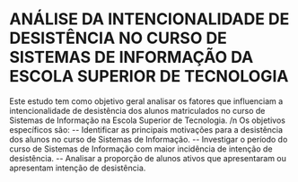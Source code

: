 # ANÁLISE DA INTENCIONALIDADE DE DESISTÊNCIA NO CURSO DE SISTEMAS DE INFORMAÇÃO DA ESCOLA SUPERIOR DE TECNOLOGIA

Este estudo tem como objetivo geral analisar os fatores que influenciam a intencionalidade de desistência dos alunos matriculados no curso de Sistemas de Informação na Escola Superior de Tecnologia. 
/n Os objetivos específicos são:
-- Identificar as principais motivações para a desistência dos alunos no curso de Sistemas de Informação.
-- Investigar o período do curso de Sistemas de Informação com maior incidência de intenção de desistência.
-- Analisar a proporção de alunos ativos que apresentaram ou apresentam intenção de desistência.
